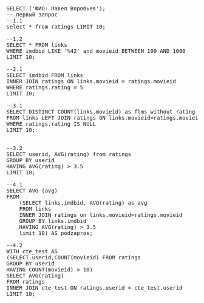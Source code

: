 <pre>
SELECT ('ФИО: Павел Воробьев');
-- первый запрос
--1.1
select * from ratings LIMIT 10;

--1.2
SELECT * FROM links
WHERE imdbid LIKE '%42' and movieid BETWEEN 100 AND 1000
LIMIT 10;

--2.1
SELECT imdbid FROM links
INNER JOIN ratings ON links.movieid = ratings.movieid
WHERE ratings.rating = 5
LIMIT 10;

--3.1
SELECT DISTINCT COUNT(links.movieid) as flms_without_rating
FROM links LEFT JOIN ratings ON links.movieid=ratings.movieid
WHERE ratings.rating IS NULL
LIMIT 10;


--3.2
SELECT userid, AVG(rating) from ratings
GROUP BY userid
HAVING AVG(rating) > 3.5
LIMIT 10;

--4.1
SELECT AVG (avg)
FROM
    (SELECT links.imdbid, AVG(rating) as avg
    FROM links
    INNER JOIN ratings on links.movieid=ratings.movieid
    GROUP BY links.imdbid
    HAVING AVG(rating) > 3.5
    limit 10) AS podzapros;

--4.2
WITH cte_test AS
(SELECT userid,COUNT(movieid) FROM ratings
GROUP BY userid
HAVING COUNT(movieid) > 10)
SELECT AVG(rating)
FROM ratings
INNER JOIN cte_test ON ratings.userid = cte_test.userid
LIMIT 10;</pre>
